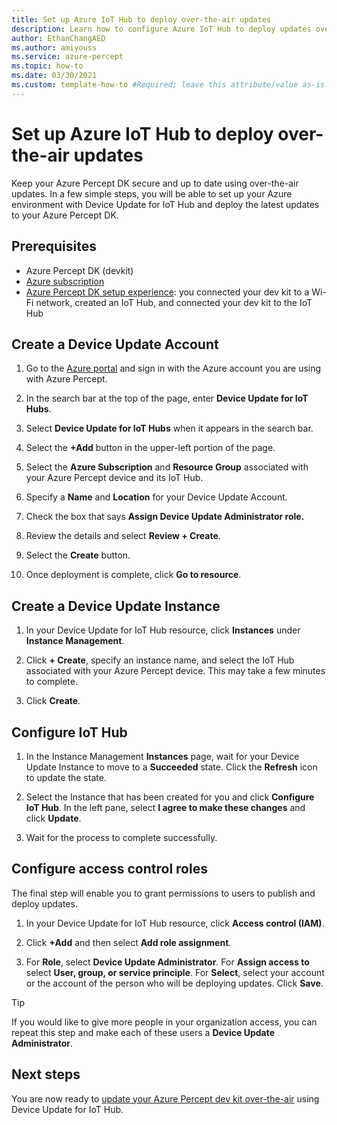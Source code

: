 ```yaml
---
title: Set up Azure IoT Hub to deploy over-the-air updates
description: Learn how to configure Azure IoT Hub to deploy updates over-the-air to Azure Percept DK
author: EthanChangAED
ms.author: amiyouss
ms.service: azure-percept
ms.topic: how-to
ms.date: 03/30/2021
ms.custom: template-how-to #Required; leave this attribute/value as-is.
---
```


# Set up Azure IoT Hub to deploy over-the-air updates

Keep your Azure Percept DK secure and up to date using over-the-air updates. In a few simple steps, you will be able to set up your Azure environment with Device Update for IoT Hub and deploy the latest updates to your Azure Percept DK.

## Prerequisites

- Azure Percept DK (devkit)
- [Azure subscription](https://azure.microsoft.com/free/)
- [Azure Percept DK setup experience](./quickstart-percept-dk-set-up.md): you connected your dev kit to a Wi-Fi network, created an IoT Hub, and connected your dev kit to the IoT Hub

## Create a Device Update Account

1. Go to the [Azure portal](https://portal.azure.com) and sign in with the Azure account you are using with Azure Percept.

1. In the search bar at the top of the page, enter **Device Update for IoT Hubs**.

1. Select **Device Update for IoT Hubs** when it appears in the search bar.

1. Select the **+Add** button in the upper-left portion of the page.

1. Select the **Azure Subscription** and **Resource Group** associated with your Azure Percept device and its IoT Hub.

1. Specify a **Name** and **Location** for your Device Update Account.

1. Check the box that says **Assign Device Update Administrator role.** 

1. Review the details and select **Review + Create**.

1. Select the **Create** button.

1. Once deployment is complete, click **Go to resource**.

## Create a Device Update Instance

1. In your Device Update for IoT Hub resource, click **Instances** under **Instance Management**.

1. Click **+ Create**, specify an instance name, and select the IoT Hub associated with your Azure Percept device. This may take a few minutes to complete.

1. Click **Create**.

## Configure IoT Hub

1. In the Instance Management **Instances** page, wait for your Device Update Instance to move to a **Succeeded** state. Click the **Refresh** icon to update the state.

1. Select the Instance that has been created for you and click **Configure IoT Hub**. In the left pane, select **I agree to make these changes** and click **Update**.

1. Wait for the process to complete successfully.

## Configure access control roles

The final step will enable you to grant permissions to users to publish and deploy updates.

1. In your Device Update for IoT Hub resource, click **Access control (IAM)**.

1. Click **+Add** and then select **Add role assignment**.

1. For **Role**, select **Device Update Administrator**. For **Assign access to** select **User, group, or service principle**. For **Select**, select your account or the account of the person who will be deploying updates. Click **Save**.

> [!TIP]
> If you would like to give more people in your organization access, you can repeat this step and make each of these users a **Device Update Administrator**.

## Next steps

You are now ready to [update your Azure Percept dev kit over-the-air](./how-to-update-over-the-air.md) using Device Update for IoT Hub.